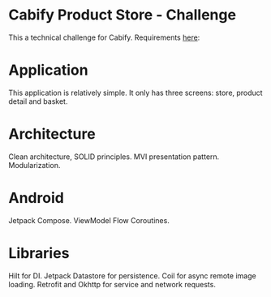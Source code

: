 # Cabify Product Store - Challenge

This a technical challenge for Cabify.
Requirements [here]("https://github.com/cabify/MobileChallenge"):

# Application

This application is relatively simple. It only has three screens: store, product detail and basket.

# Architecture

Clean architecture, SOLID principles.
MVI presentation pattern.
Modularization.

# Android 

Jetpack Compose.
ViewModel
Flow
Coroutines.


# Libraries
Hilt for DI.
Jetpack Datastore for persistence.
Coil for async remote image loading.
Retrofit and Okhttp for service and network requests.


